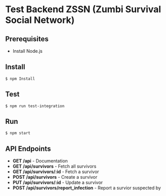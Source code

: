 # Test Backend ZSSN (Zumbi Survival Social Network)

## Prerequisites
- Install Node.js

## Install
`$ npm Install`

## Test
`$ npm run test-integration`

## Run
`$ npm start`

## API Endpoints
- __GET /api__ - Documentation
- __GET /api/survivors__ - Fetch all survivors
- __GET /api/survivors/:id__ - Fetch a survivor
- __POST /api/survivors__ - Create a survivor
- __PUT /api/survivors/:id__ - Update a survivor
- __POST /api/survivors/report_infection__ - Report a survior suspected by 
